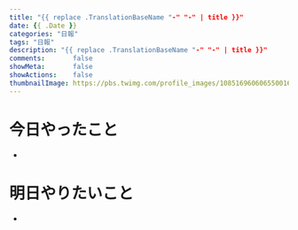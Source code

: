 ```yaml
---
title: "{{ replace .TranslationBaseName "-" "-" | title }}"
date: {{ .Date }}
categories: "日報"
tags: "日報"
description: "{{ replace .TranslationBaseName "-" "-" | title }}"
comments:       false
showMeta:       false
showActions:    false
thumbnailImage: https://pbs.twimg.com/profile_images/1085169606065500163/0UByd_SA_400x400.jpg
---
```

# 今日やったこと
- 

# 明日やりたいこと
- 
